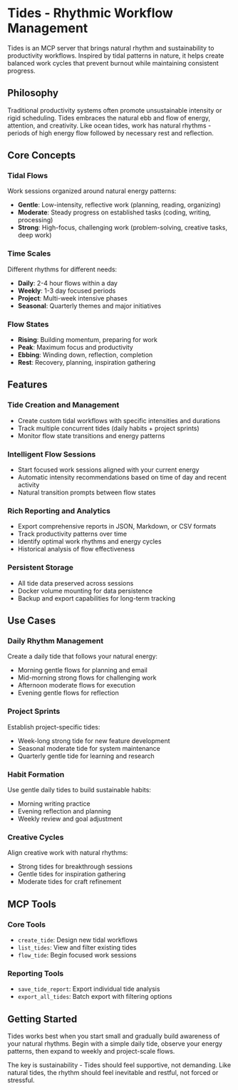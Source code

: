 # Tides - Rhythmic Workflow Management

Tides is an MCP server that brings natural rhythm and sustainability to productivity workflows. Inspired by tidal patterns in nature, it helps create balanced work cycles that prevent burnout while maintaining consistent progress.

## Philosophy

Traditional productivity systems often promote unsustainable intensity or rigid scheduling. Tides embraces the natural ebb and flow of energy, attention, and creativity. Like ocean tides, work has natural rhythms - periods of high energy flow followed by necessary rest and reflection.

## Core Concepts

### Tidal Flows
Work sessions organized around natural energy patterns:
- **Gentle**: Low-intensity, reflective work (planning, reading, organizing)
- **Moderate**: Steady progress on established tasks (coding, writing, processing)
- **Strong**: High-focus, challenging work (problem-solving, creative tasks, deep work)

### Time Scales
Different rhythms for different needs:
- **Daily**: 2-4 hour flows within a day
- **Weekly**: 1-3 day focused periods
- **Project**: Multi-week intensive phases
- **Seasonal**: Quarterly themes and major initiatives

### Flow States
- **Rising**: Building momentum, preparing for work
- **Peak**: Maximum focus and productivity
- **Ebbing**: Winding down, reflection, completion
- **Rest**: Recovery, planning, inspiration gathering

## Features

### Tide Creation and Management
- Create custom tidal workflows with specific intensities and durations
- Track multiple concurrent tides (daily habits + project sprints)
- Monitor flow state transitions and energy patterns

### Intelligent Flow Sessions
- Start focused work sessions aligned with your current energy
- Automatic intensity recommendations based on time of day and recent activity
- Natural transition prompts between flow states

### Rich Reporting and Analytics
- Export comprehensive reports in JSON, Markdown, or CSV formats
- Track productivity patterns over time
- Identify optimal work rhythms and energy cycles
- Historical analysis of flow effectiveness

### Persistent Storage
- All tide data preserved across sessions
- Docker volume mounting for data persistence
- Backup and export capabilities for long-term tracking

## Use Cases

### Daily Rhythm Management
Create a daily tide that follows your natural energy:
- Morning gentle flows for planning and email
- Mid-morning strong flows for challenging work
- Afternoon moderate flows for execution
- Evening gentle flows for reflection

### Project Sprints
Establish project-specific tides:
- Week-long strong tide for new feature development
- Seasonal moderate tide for system maintenance
- Quarterly gentle tide for learning and research

### Habit Formation
Use gentle daily tides to build sustainable habits:
- Morning writing practice
- Evening reflection and planning
- Weekly review and goal adjustment

### Creative Cycles
Align creative work with natural rhythms:
- Strong tides for breakthrough sessions
- Gentle tides for inspiration gathering
- Moderate tides for craft refinement

## MCP Tools

### Core Tools
- `create_tide`: Design new tidal workflows
- `list_tides`: View and filter existing tides
- `flow_tide`: Begin focused work sessions

### Reporting Tools
- `save_tide_report`: Export individual tide analysis
- `export_all_tides`: Batch export with filtering options

## Getting Started

Tides works best when you start small and gradually build awareness of your natural rhythms. Begin with a simple daily tide, observe your energy patterns, then expand to weekly and project-scale flows.

The key is sustainability - Tides should feel supportive, not demanding. Like natural tides, the rhythm should feel inevitable and restful, not forced or stressful.